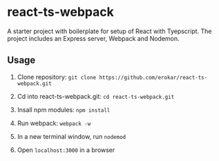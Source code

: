 # react-ts-webpack
A starter project with boilerplate for setup of React with Tyepscript. The project includes an Express 
server, Webpack and Nodemon. 

## Usage
1. Clone repository: `git clone https://github.com/erokar/react-ts-webpack.git`

2. Cd into react-ts-webpack.git: `cd react-ts-webpack.git`

3. Insall npm modules: `npm install`

4. Run webpack: `webpack -w`

5. In a new terminal window, run `nodemod`

6. Open `localhost:3000` in a browser


